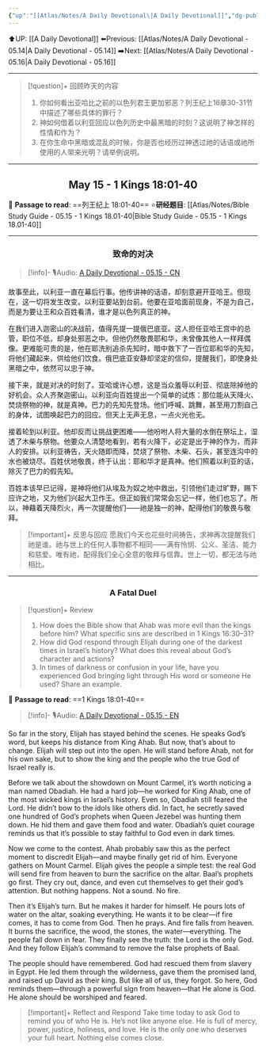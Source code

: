 ```yaml
---
{"up":"[[Atlas/Notes/A Daily Devotional\|A Daily Devotional]]","dg-publish":true,"permalink":"/atlas/notes/a-daily-devotional-05-15/","dgPassFrontmatter":true}
---
```


 ⬆️UP: [[A Daily Devotional]]
⬅️Previous: [[Atlas/Notes/A Daily Devotional - 05.14\|A Daily Devotional - 05.14]]
➡️Next: [[Atlas/Notes/A Daily Devotional - 05.16\|A Daily Devotional - 05.16]]

---

> [!question]+ 回顾昨天的内容
> 1. ⁠你如何看出亚哈比之前的以色列君王更加邪恶？列王纪上16章30-31节中描述了哪些具体的罪行？
> 2. ⁠神如何借着以利亚回应以色列历史中最黑暗的时刻？这说明了神怎样的性情和作为？
> 3. ⁠在你生命中黑暗或混乱的时候，你是否也经历过神透过祂的话语或祂所使用的人带来光明？请举例说明。




---
## <center>May 15 -  1 Kings 18:01-40</center>

📖 **Passage to read**: ==列王纪上 18:01-40==
⭐**研经题目**: [[Atlas/Notes/Bible Study Guide - 05.15 - 1 Kings 18.01-40\|Bible Study Guide - 05.15 - 1 Kings 18.01-40]]

---
### <center>致命的对决</center>

> [!info]- 🎙️Audio: [A Daily Devotional - 05.15 - CN]()

故事至此，以利亚一直在幕后行事。他传讲神的话语，却刻意避开亚哈王。但现在，这一切将发生改变。以利亚要站到台前。他要在亚哈面前现身，不是为自己，而是为要让王和众百姓看清，谁才是以色列真正的神。

在我们进入迦密山的决战前，值得先提一提俄巴底亚。这人担任亚哈王宫中的总管，职位不低，却身处邪恶之中。但他仍然敬畏耶和华，未曾像其他人一样拜偶像。更难能可贵的是，他在耶洗别追杀先知时，暗中救下了一百位耶和华的先知，将他们藏起来，供给他们饮食。俄巴底亚安静却坚定的信仰，提醒我们，即使身处黑暗之中，依然可以忠于神。

接下来，就是对决的时刻了。亚哈或许心想，这是当众羞辱以利亚、彻底除掉他的好机会。众人齐聚迦密山。以利亚向百姓提出一个简单的试炼：那位能从天降火、焚烧祭物的神，就是真神。巴力的先知先登场。他们呼喊、跳舞，甚至用刀割自己的身体，试图唤起巴力的回应。但天上无声无息，一点火光也无。

接着轮到以利亚。他却反而让挑战更困难——他吩咐人将大量的水倒在祭坛上，湿透了木柴与祭物。他要众人清楚地看到，若有火降下，必定是出于神的作为，而非人的安排。以利亚祷告，天火随即而降，焚烧了祭物、木柴、石头，甚至连沟中的水也被烧尽。百姓伏地敬畏，终于认出：耶和华才是真神。他们照着以利亚的话，除灭了巴力的假先知。

百姓本该早已记得，是神将他们从埃及为奴之地中救出，引领他们走过旷野，赐下应许之地，又为他们兴起大卫作王。但正如我们常常会忘记一样，他们也忘了。所以，神藉着天降烈火，再一次提醒他们——祂是独一的神，配得他们的敬畏与敬拜。

> [!important]+ 反思与回应
愿我们今天也花些时间祷告，求神再次提醒我们祂是谁。祂与世上的任何人事物都不相同——满有怜悯、公义、圣洁、能力和慈爱。唯有祂，配得我们全心全意的敬拜与信靠。世上一切，都无法与祂相比。





---
### <center>A Fatal Duel</center>

> [!question]+ Review
> 1. ⁠How does the Bible show that Ahab was more evil than the kings before him? What specific sins are described in 1 Kings 16:30–31?
> 2. How did God respond through Elijah during one of the darkest times in Israel’s history? What does this reveal about God’s character and actions?
> 3. In times of darkness or confusion in your life, have you experienced God bringing light through His word or someone He used? Share an example.

📖 **Passage to read**: ==1 Kings 18:01-40==

> [!info]- 🎙️Audio: [A Daily Devotional - 05.15 - EN]()  

So far in the story, Elijah has stayed behind the scenes. He speaks God’s word, but keeps his distance from King Ahab. But now, that’s about to change. Elijah will step out into the open. He will stand before Ahab, not for his own sake, but to show the king and the people who the true God of Israel really is.

Before we talk about the showdown on Mount Carmel, it’s worth noticing a man named Obadiah. He had a hard job—he worked for King Ahab, one of the most wicked kings in Israel’s history. Even so, Obadiah still feared the Lord. He didn’t bow to the idols like others did. In fact, he secretly saved one hundred of God’s prophets when Queen Jezebel was hunting them down. He hid them and gave them food and water. Obadiah’s quiet courage reminds us that it’s possible to stay faithful to God even in dark times.

Now we come to the contest. Ahab probably saw this as the perfect moment to discredit Elijah—and maybe finally get rid of him. Everyone gathers on Mount Carmel. Elijah gives the people a simple test: the real God will send fire from heaven to burn the sacrifice on the altar. Baal’s prophets go first. They cry out, dance, and even cut themselves to get their god’s attention. But nothing happens. Not a sound. No fire.

Then it’s Elijah’s turn. But he makes it harder for himself. He pours lots of water on the altar, soaking everything. He wants it to be clear—if fire comes, it has to come from God. Then he prays. And fire falls from heaven. It burns the sacrifice, the wood, the stones, the water—everything. The people fall down in fear. They finally see the truth: the Lord is the only God. And they follow Elijah’s command to remove the false prophets of Baal.

The people should have remembered. God had rescued them from slavery in Egypt. He led them through the wilderness, gave them the promised land, and raised up David as their king. But like all of us, they forgot. So here, God reminds them—through a powerful sign from heaven—that He alone is God. He alone should be worshiped and feared.

> [!important]+ Reflect and Respond
Take time today to ask God to remind you of who He is. He’s not like anyone else. He is full of mercy, power, justice, holiness, and love. He is the only one who deserves your full heart. Nothing else comes close.








